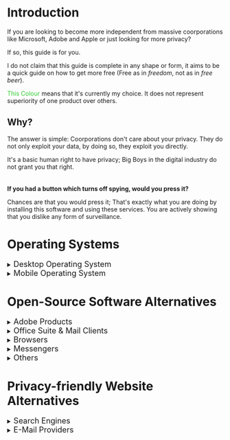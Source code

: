 # Introduction
If you are looking to become more independent from massive coorporations like Microsoft, Adobe and Apple or just looking for more privacy?

 If so, this guide is for you.
 
 I do not claim that this guide is complete in any shape or form, it aims to be a quick guide on how to get more free (Free as in *freedom*, not as in *free beer*).

<span style="color:LimeGreen">This Colour</span> means that it's currently my choice. It does not represent superiority of one product over others.

## Why?
The answer is simple: Coorporations don't care about your privacy. They do not only exploit your data, by doing so, they exploit you directly.

It's a basic human right to have privacy; Big Boys in the digital industry do not grant you that right.
\
\
\
**If you had a button which turns off spying, would you press it?**

Chances are that you would press it; That's exactly what you are doing by installing this software and using these services. You are actively showing that you dislike any form of surveillance.
# Operating Systems
<details>
    <summary><font size=4>Desktop Operating System</font></summary>

Instead of using *MacOS* or *Windows*, I highly suggest to use a *Linux* flavor. For ease of use [Linux Mint](https://linuxmint.com/) is probably best. Contrary to popular belief, Linux is not only for the tech-savvy, anyone can use it. To be completely honest, some Linux-flavours are even easier to use than MacOS or Windows; many tools provided aim to make your life easier.
1. Download the latest ISO [here](https://linuxmint.com/edition.php?id=302).
2. Install [Rufus](https://rufus.ie/en/) to be able to "burn" ISO-images onto USB-drives.
3. Take a USB-drive, insert it and open Rufus.
4. Select your ISO file and the USB-drive and click `START`.
5. Your drive is now ready for installation.
6. **Backup your important files.** After installation, you will not be able to recover them. Be careful!
7. With the USB-drive inserted, restart your computer and repeatedly press `DEL`. Then select your USB-drive to boot from.
8. Follow the instructions on your screen.
9. Done!

</details>

<details>
    <summary><font size=4>Mobile Operating System</font></summary>

Instead of using *Android*, [GrapheneOS](https://grapheneos.org/) is focussed on privacy while still being based on Android. **It only has official support for Google Pixel smartphones.**

Informations on how to install *GrapheneOS* are on their website.

</details>


# Open-Source Software Alternatives

<details>
    <summary><font size=4>Adobe Products</font></summary>

### Premiere Pro
* [<span style="color:LimeGreen">Kdenlive</span>](https://kdenlive.org/en/) | Windows / MacOS / Linux
* [Shotcut](https://shotcut.org/) | Windows / MacOS / Linux

### After Effects
* [Natron](https://natrongithub.github.io/) | Windows / MacOS / Linux

### Photoshop
* [<span style="color:LimeGreen">GIMP</span>](https://www.gimp.org/) (Photo-editing) | Windows / MacOS / Linux
* [Krita](https://krita.org/en/) (Digital drawing) | Windows / MacOS / Linux

### Lightroom
* [<span style="color:LimeGreen">Darktable</span>](https://www.darktable.org/) | Windows / MacOS / Linux

### Illustrator
* [<span style="color:LimeGreen">Inkscape</span>](https://inkscape.org/) | Windows / MacOS / Linux

### Animate
* [Krita](https://krita.org/en/) | Windows / MacOS / Linux
* [OpenToonz](https://opentoonz.github.io/e/) | Windows / MacOS / Linux

### Audition
* [<span style="color:LimeGreen">Tenacity</span>](https://tenacityaudio.org/) | Windows / MacOS / Linux
* [Audacity](https://www.audacityteam.org/) | Windows / MacOS / Linux
</details>

<details>
    <summary><font size=4>Office Suite & Mail Clients</font></summary>

### Microsoft Office
* [<span style="color:LimeGreen">LibreOffice</span>](https://www.libreoffice.org/) | Windows / MacOS / Linux | Android / iOS
* [OnlyOffice](https://www.onlyoffice.com/) | Windows / MacOS / Linux | Android / iOS
* [CryptPad](https://cryptpad.fr/) | Web

### Mail Clients
* [KMail](https://apps.kde.org/kmail2/) | Linux
* [Thunderbird](https://www.thunderbird.net/) | Windows / MacOS / Linux

</details>

<details>
    <summary><font size=4>Browsers</font></summary>

### Google Chrome / Opera GX
* [Firefox](https://www.mozilla.org/en-US/firefox/new/) | Windows / MacOS / Linux | Android / iOS
* [<span style="color:LimeGreen">LibreWol</span>](https://librewolf.net/) (Privacy Oriented) | Windows / MacOS / Linux
* [Brave](https://brave.com/) | Windows / MacOS / Linux  | Android / iOS
</details>

<details>
    <summary><font size=4>Messengers</font></summary>

### Discord as a Client
* [<span style="color:LimeGreen">WebCord</span>](https://github.com/SpacingBat3/WebCord) | Windows / MacOS / Linux
* [Ripcord](https://cancel.fm/ripcord/) | Windows / MacOS / Linux

### Discord as a Service
* [Matrix](https://matrix.org/) | Windows / MacOS / Linux | Android / iOS
  * Possible clients for Matrix can be found [here](https://matrix.org/clients/).


### WhatsApp
* [<span style="color:LimeGreen">Signal</span>](https://signal.org/) | Windows / MacOS / Linux | Android / iOS
* [Threema](https://threema.ch/) | Windows / MacOS / Linux | Android / iOS

</details>

<details>
    <summary><font size=4>Others</font></summary>

### Google Photos / Gallery Apps
* [<span style="color:LimeGreen">Aves</span>](https://github.com/deckerst/aves) | Android

### Reddit App
* [<span style="color:LimeGreen">Infinity</span>](https://github.com/Docile-Alligator/Infinity-For-Reddit) | Android

### Google Play Store
* [<span style="color:LimeGreen">F-Droid</span>](https://f-droid.org/) | Android

### Google Maps
* [Organic Maps](https://organicmaps.app/) | Android / iOS
* [<span style="color:LimeGreen">OpenStreetMap</span>](https://www.openstreetmap.org/) | Web

### Note-taking Apps
* [<span style="color:LimeGreen">Orgzly</span>](https://www.orgzly.com/) | Android

### Telephone App
* [<span style="color:LimeGreen">Simple Phone</span>](https://www.simplemobiletools.com/) | Android

### Contacts App
* [<span style="color:LimeGreen">Simple Contacts</span>](https://www.simplemobiletools.com/) | Android
  
### Calendar App
* [<span style="color:LimeGreen">Simple Calendar</span](https://www.simplemobiletools.com/) | Android

### GBoard (Android Keyboard)
* [<span style="color:LimeGreen">FlorisBoard</span>](https://github.com/florisboard/florisboard) | Android
* [OpenBoard](https://openboard.ch/download.en.html) | Android
* [Simple Keyboard](https://github.com/hodgef/simple-keyboard) | Android

### Spotify Desktop Client
* [<span style="color:LimeGreen">Psst</span>](https://github.com/jpochyla/psst) | Windows / MacOS / Linux
* [spotify-qt](https://github.com/kraxarn/spotify-qt) | Linux / BSD

</details>

# Privacy-friendly Website Alternatives

<details>
    <summary><font size=4>Search Engines</font></summary>

* [<span style="color:LimeGreen">Startpage</span>](https://startpage.com)
* [DuckDuckGo](https://duckduckgo.com)
* [Brave Search](https://search.brave.com/)
* [Ecosia](https://www.ecosia.org/)

</details>

<details>
    <summary><font size=4>E-Mail Providers</font></summary>

* [Proton](https://proton.me/)
* [<span style="color:LimeGreen">Tutanota</span>](https://tutanota.com/)
* [StartMail](https://www.startmail.com)
* [Librem](https://librem.one/)

</details>

